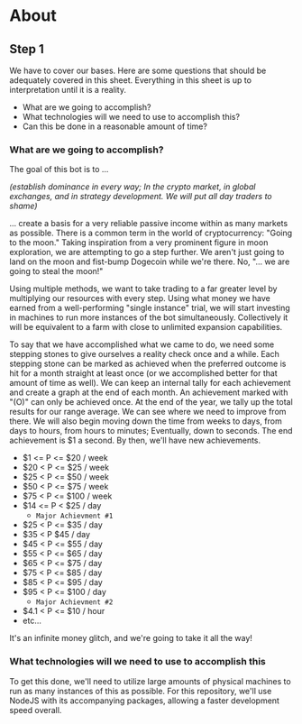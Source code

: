 # About

## Step 1
We have to cover our bases. Here are some questions that should be adequately covered in this sheet. Everything in this sheet is up to interpretation until it is a reality. 

- What are we going to accomplish?
- What technologies will we need to use to accomplish this? 
- Can this be done in a reasonable amount of time? 

### What are we going to accomplish?
The goal of this bot is to ... 

*(establish dominance in every way; In the crypto market, in global exchanges, and in strategy development. We will put all day traders to shame)* 

... create a basis for a very reliable passive income within as many markets as possible. There is a common term in the world of cryptocurrency: "Going to the moon." Taking inspiration from a very prominent figure in moon exploration, we are attempting to go a step further. We aren't just going to land on the moon and fist-bump Dogecoin while we're there. No, "... we are going to steal the moon!"

Using multiple methods, we want to take trading to a far greater level by multiplying our resources with every step. Using what money we have earned from a well-performing "single instance" trial, we will start investing in machines to run more instances of the bot simultaneously. Collectively it will be equivalent to a farm with close to unlimited expansion capabilities.

To say that we have accomplished what we came to do, we need some stepping stones to give ourselves a reality check once and a while. Each stepping stone can be marked as achieved when the preferred outcome is hit for a month straight at least once (or we accomplished better for that amount of time as well). We can keep an internal tally for each achievement and create a graph at the end of each month. An achievement marked with "(O)" can only be achieved once. At the end of the year, we tally up the total results for our range average. We can see where we need to improve from there. We will also begin moving down the time from weeks to days, from days to hours, from hours to minutes; Eventually, down to seconds. The end achievement is $1 a second. By then, we'll have new achievements.

- $1 <= P <= $20 / week
- $20 < P  <= $25 / week 
- $25 < P <= $50 / week
- $50 < P <= $75 / week
- $75 < P <= $100 / week
- $14 <= P < $25 / day 
    - `Major Achievment #1`
- $25 < P <= $35 / day
- $35 < P $45 / day
- $45 < P <= $55 / day
- $55 < P <= $65 / day
- $65  < P <= $75 / day
- $75  < P <= $85 / day
- $85  < P <= $95 / day
- $95 < P <= $100 / day 
    - `Major Achievment #2`
- $4.1 < P <= $10 / hour
- etc...

It's an infinite money glitch, and we're going to take it all the way!

### What technologies will we need to use to accomplish this

To get this done, we'll need to utilize large amounts of physical machines to run as many instances of this as possible. For this repository, we'll use NodeJS with its accompanying packages, allowing a faster development speed overall.